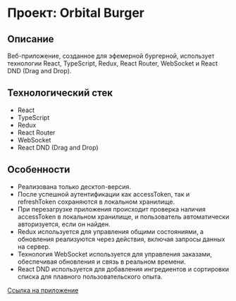 # Проект: Orbital Burger

## Описание
Веб-приложение, созданное для эфемерной бургерной, использует технологии React, TypeScript, Redux, React Router, WebSocket и React DND (Drag and Drop).

## Технологический стек
- React
- TypeScript
- Redux
- React Router
- WebSocket
- React DND (Drag and Drop)

## Особенности
- Реализована только десктоп-версия. 
- После успешной аутентификации как accessToken, так и refreshToken сохраняются в локальном хранилище.
- При перезагрузке приложения происходит проверка наличия accessToken в локальном хранилище, и пользователь автоматически авторизуется, если он найден.
- Redux используется для управления общими состояниями, а обновления реализуются через действия, включая запросы данных на сервер.
- Технология WebSocket используется для управления заказами, обеспечивая обновления и связь в реальном времени.
- React DND используется для добавления ингредиентов и сортировки списка для плавного пользовательского опыта.

[Ссылка на приложение](https://react-burger-git-main-lipatovpetr.vercel.app/)
